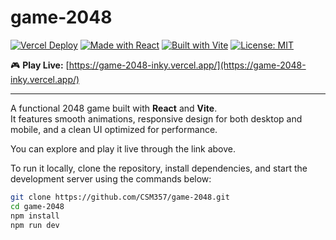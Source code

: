 # game-2048

[![Vercel Deploy](https://img.shields.io/badge/Deployed%20on-Vercel-black?logo=vercel)](https://game-2048-inky.vercel.app/)
[![Made with React](https://img.shields.io/badge/Made%20with-React-blue?logo=react)](https://react.dev/)
[![Built with Vite](https://img.shields.io/badge/Built%20with-Vite-purple?logo=vite)](https://vitejs.dev/)
[![License: MIT](https://img.shields.io/badge/License-MIT-green.svg)](https://opensource.org/licenses/MIT)

🎮 **Play Live:** [https://game-2048-inky.vercel.app/](https://game-2048-inky.vercel.app/)

---

A functional 2048 game built with **React** and **Vite**.  
It features smooth animations, responsive design for both desktop and mobile, and a clean UI optimized for performance.

You can explore and play it live through the link above.

To run it locally, clone the repository, install dependencies, and start the development server using the commands below:

```bash
git clone https://github.com/CSM357/game-2048.git
cd game-2048
npm install
npm run dev
